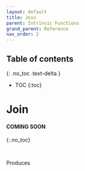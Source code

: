 ```yaml
---
layout: default
title: Join
parent: Intrinsic Functions
grand_parent: Reference
nav_order: 2
---
```

<script src="https://unpkg.com/kotlin-playground@1" data-selector=".kotlin"></script>
<style>
blockquote{
    color: #666;
    margin: 0;
    padding-left: 3em;
    border-left: 0.5em #f2c152 solid;
}
</style>

## Table of contents
{: .no_toc .text-delta }

* TOC
{:toc}

# Join

#### COMING SOON
{:.no_toc}

<pre class="kotlin" data-highlight-only>

</pre>

Produces

```yaml

```



